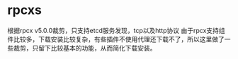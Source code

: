 # rpcxs

根据rpcx v5.0.0裁剪，只支持etcd服务发现，tcp以及http协议
由于rpcx支持组件比较多，下载安装比较复杂，有些插件不使用代理还下载不了，所以这里做了一些裁剪，只留下比较基本的功能，从而简化下载安装。
